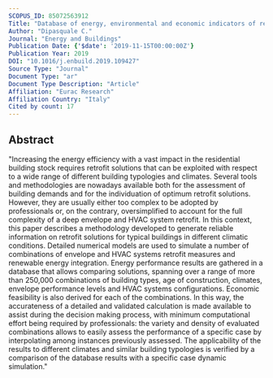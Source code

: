 ```yaml
---
SCOPUS_ID: 85072563912
Title: "Database of energy, environmental and economic indicators of renovation packages for European residential buildings"
Author: "Dipasquale C."
Journal: "Energy and Buildings"
Publication Date: {'$date': '2019-11-15T00:00:00Z'}
Publication Year: 2019
DOI: "10.1016/j.enbuild.2019.109427"
Source Type: "Journal"
Document Type: "ar"
Document Type Description: "Article"
Affiliation: "Eurac Research"
Affiliation Country: "Italy"
Cited by count: 17
---
```


## Abstract
"Increasing the energy efficiency with a vast impact in the residential building stock requires retrofit solutions that can be exploited with respect to a wide range of different building typologies and climates. Several tools and methodologies are nowadays available both for the assessment of building demands and for the individuation of optimum retrofit solutions. However, they are usually either too complex to be adopted by professionals or, on the contrary, oversimplified to account for the full complexity of a deep envelope and HVAC system retrofit. In this context, this paper describes a methodology developed to generate reliable information on retrofit solutions for typical buildings in different climatic conditions. Detailed numerical models are used to simulate a number of combinations of envelope and HVAC systems retrofit measures and renewable energy integration. Energy performance results are gathered in a database that allows comparing solutions, spanning over a range of more than 250,000 combinations of building types, age of construction, climates, envelope performance levels and HVAC systems configurations. Economic feasibility is also derived for each of the combinations. In this way, the accurateness of a detailed and validated calculation is made available to assist during the decision making process, with minimum computational effort being required by professionals: the variety and density of evaluated combinations allows to easily assess the performance of a specific case by interpolating among instances previously assessed. The applicability of the results to different climates and similar building typologies is verified by a comparison of the database results with a specific case dynamic simulation."
